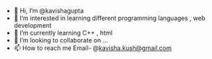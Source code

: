 - 👋 Hi, I’m @kavishagupta
- 👀 I’m interested in learning different programming languages , web development
- 🌱 I’m currently learning C++ , html
- 💞️ I’m looking to collaborate on ...
- 📫 How to reach me Email- @kavisha.kush@gmail.com 

<!---
kavishagupta/kavishagupta is a ✨ special ✨ repository because its `README.md` (this file) appears on your GitHub profile.
You can click the Preview link to take a look at your changes.
--->
